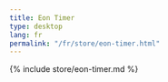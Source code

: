 ```yaml
---
title: Eon Timer
type: desktop
lang: fr
permalink: "/fr/store/eon-timer.html"
---
```


{% include store/eon-timer.md %}
  
